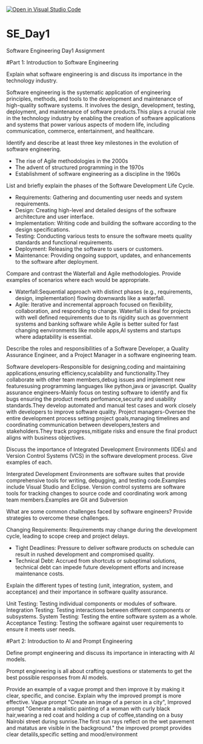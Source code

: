 [![Open in Visual Studio Code](https://classroom.github.com/assets/open-in-vscode-2e0aaae1b6195c2367325f4f02e2d04e9abb55f0b24a779b69b11b9e10269abc.svg)](https://classroom.github.com/online_ide?assignment_repo_id=18364568&assignment_repo_type=AssignmentRepo)
# SE_Day1
Software Engineering Day1 Assignment

#Part 1: Introduction to Software Engineering

Explain what software engineering is and discuss its importance in the technology industry.

Software engineering is the systematic application of engineering principles, methods, and tools to the development and maintenance of high-quality software systems. It involves the design, development, testing, deployment, and maintenance of software products.This plays a crucial role in the technology industry by enabling the creation of software applications and systems that power various aspects of modern life, including communication, commerce, entertainment, and healthcare.

Identify and describe at least three key milestones in the evolution of software engineering.

- The rise of Agile methodologies in the 2000s
- The advent of structured programming in the 1970s
- Establishment of software engineering as a discipline in the 1960s

List and briefly explain the phases of the Software Development Life Cycle.

  - Requirements: Gathering and documenting user needs and system requirements.
  - Design: Creating high-level and detailed designs of the software architecture and user interface.
  - Implementation: Writing code and building the software according to the design specifications.
  - Testing: Conducting various tests to ensure the software meets quality standards and functional requirements.
  - Deployment: Releasing the software to users or customers.
  - Maintenance: Providing ongoing support, updates, and enhancements to the software after deployment.

Compare and contrast the Waterfall and Agile methodologies. Provide examples of scenarios where each would be appropriate.

  - Waterfall:Sequential approach with distinct phases (e.g., requirements, design, implementation) flowing downwards like a waterfall.
  - Agile: Iterative and incremental approach focused on flexibility, collaboration, and responding to change.
Waterfall is ideal for projects with well defined requirements due to its rigidity such as government systems and banking software while Agile is better suited for fast changing eenvironments like mobile apps,AI systems and startups where adaptability is essential.


Describe the roles and responsibilities of a Software Developer, a Quality Assurance Engineer, and a Project Manager in a software engineering team.

Software developers-Responsible for designing,coding and maintaining applications,ensuring efficiency,scalability and functionality.They collaborate with other team members,debug issues and implement new featuresusing programming languages like python,java or javascript.
Quality assurance engineers-Mainly focus on testing software to identify and fix bugs ensuring the product meets perfomance,security and usability standards.They develop automated and manual test cases and work closely with developers to improve software quality.
Project managers-Oversee the entire development process setting project goals,managing timelines and coordinating communication between developers,testers and stakeholders.They track progress,mitigate risks and ensure the final product aligns with business objectives.

Discuss the importance of Integrated Development Environments (IDEs) and Version Control Systems (VCS) in the software development process. Give examples of each.

Intergrated Development Environments are software suites that provide comprehensive tools for writing, debugging, and testing code.Examples include Visual Studio and Eclipse.
Version control systems are software tools for tracking changes to source code and coordinating work among team members.Examples are Git and Subversion

What are some common challenges faced by software engineers? Provide strategies to overcome these challenges.

Changing Requirements: Requirements may change during the development cycle, leading to scope creep and project delays.
  - Tight Deadlines: Pressure to deliver software products on schedule can result in rushed development and compromised quality.
  - Technical Debt: Accrued from shortcuts or suboptimal solutions, technical debt can impede future development efforts and increase maintenance costs.

Explain the different types of testing (unit, integration, system, and acceptance) and their importance in software quality assurance.

 Unit Testing: Testing individual components or modules of software.
 Integration Testing: Testing interactions between different components or subsystems.
 System Testing: Testing the entire software system as a whole.
 Acceptance Testing: Testing the software against user requirements to ensure it meets user needs.


#Part 2: Introduction to AI and Prompt Engineering


Define prompt engineering and discuss its importance in interacting with AI models.

Prompt engineering is all about crafting questions or statements to get the best possible responses from AI models. 


Provide an example of a vague prompt and then improve it by making it clear, specific, and concise. Explain why the improved prompt is more effective.
Vague prompt "Create an image of a person in a city", Improved prompt "Generate a realistic painting of a woman with curly black hair,wearing a red coat and holding a cup of coffee,standing on a busy Nairobi street during sunrise.The first sun rays reflect on the wet pavement and matatus are visible in the background." the improved prompt provides clear detalils,specific setting and mood/environment

